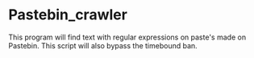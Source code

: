# Pastebin_crawler
This program will find text with regular expressions on paste's made on Pastebin.
This script will also bypass the timebound ban.


